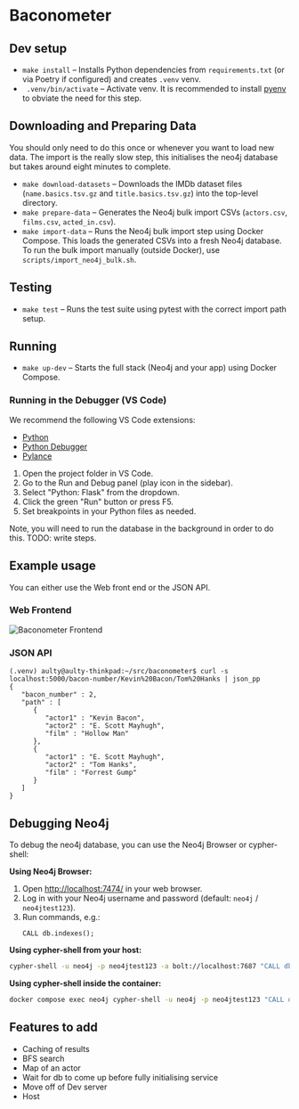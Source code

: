 # Baconometer

## Dev setup

- `make install` – Installs Python dependencies from `requirements.txt` (or via Poetry if configured) and creates `.venv` venv.
- ` .venv/bin/activate` – Activate venv. It is recommended to install [pyenv](https://github.com/pyenv/pyenv) to obviate the need for this step.

## Downloading and Preparing Data

You should only need to do this once or whenever you want to load new data. The import is the really slow step, this initialises the neo4j database but takes around eight minutes to complete.

- `make download-datasets` – Downloads the IMDb dataset files (`name.basics.tsv.gz` and `title.basics.tsv.gz`) into the top-level directory.
- `make prepare-data` – Generates the Neo4j bulk import CSVs (`actors.csv`, `films.csv`, `acted_in.csv`).
- `make import-data` – Runs the Neo4j bulk import step using Docker Compose. This loads the generated CSVs into a fresh Neo4j database. To run the bulk import manually (outside Docker), use `scripts/import_neo4j_bulk.sh`.

## Testing

- `make test` – Runs the test suite using pytest with the correct import path setup.

## Running

- `make up-dev` – Starts the full stack (Neo4j and your app) using Docker Compose.

### Running in the Debugger (VS Code)

We recommend the following VS Code extensions:

- [Python](https://marketplace.visualstudio.com/items?itemName=ms-python.python)
- [Python Debugger](https://marketplace.visualstudio.com/items?itemName=ms-python.debugpy)
- [Pylance](https://marketplace.visualstudio.com/items?itemName=ms-python.vscode-pylance) 

1. Open the project folder in VS Code.
2. Go to the Run and Debug panel (play icon in the sidebar).
3. Select "Python: Flask" from the dropdown.
4. Click the green "Run" button or press F5.
5. Set breakpoints in your Python files as needed.

Note, you will need to run the database in the background in order to do this. TODO: write steps.

## Example usage

You can either use the Web front end or the JSON API.


### Web Frontend
![Baconometer Frontend](images/baconometer.png)


### JSON API
```
(.venv) aulty@aulty-thinkpad:~/src/baconometer$ curl -s localhost:5000/bacon-number/Kevin%20Bacon/Tom%20Hanks | json_pp
{
   "bacon_number" : 2,
   "path" : [
      {
         "actor1" : "Kevin Bacon",
         "actor2" : "E. Scott Mayhugh",
         "film" : "Hollow Man"
      },
      {
         "actor1" : "E. Scott Mayhugh",
         "actor2" : "Tom Hanks",
         "film" : "Forrest Gump"
      }
   ]
}
```

## Debugging Neo4j

To debug the neo4j database, you can use the Neo4j Browser or cypher-shell:

**Using Neo4j Browser:**
1. Open [http://localhost:7474/](http://localhost:7474/) in your web browser.
2. Log in with your Neo4j username and password (default: `neo4j` / `neo4jtest123`).
3. Run commands, e.g.:
   ```
   CALL db.indexes();
   ```

**Using cypher-shell from your host:**
```bash
cypher-shell -u neo4j -p neo4jtest123 -a bolt://localhost:7687 "CALL db.indexes();"
```

**Using cypher-shell inside the container:**
```bash
docker compose exec neo4j cypher-shell -u neo4j -p neo4jtest123 "CALL db.indexes();"
```


## Features to add
- Caching of results
- BFS search
- Map of an actor
- Wait for db to come up before fully initialising service
- Move off of Dev server
- Host
